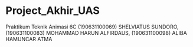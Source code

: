 # Project_Akhir_UAS
Praktikum Teknik Animasi 6C
(190631100069) SHELVIATUS SUNDORO,
(190631100083) MOHAMMAD HARUN ALFIRDAUS,
(190631100098) ALIBA HAMUNCAR ATMA
